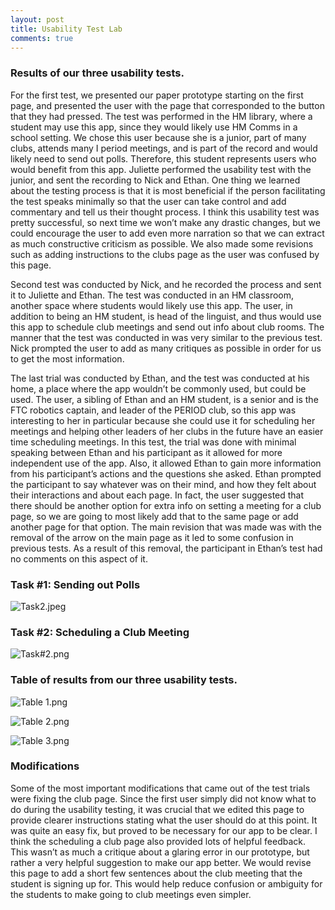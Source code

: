 ```yaml
---
layout: post
title: Usability Test Lab
comments: true
---
```

### Results of our three usability tests.

For the first test, we presented our paper prototype starting on the first page, and presented the user with the page that corresponded to the button that they had pressed. The test was performed in the HM library, where a student may use this app, since they would likely use HM Comms in a school setting. We chose this user because she is a junior, part of many clubs, attends many I period meetings, and is part of the record and would likely need to send out polls. Therefore, this student represents users who would benefit from this app. Juliette performed the usability test with the junior, and sent the recording to Nick and Ethan. One thing we learned about the testing process is that it is most beneficial if the person facilitating the test speaks minimally so that the user can take control and add commentary and tell us their thought process. I think this usability test was pretty successful, so next time we won’t make any drastic changes, but we could encourage the user to add even more narration so that we can extract as much constructive criticism as possible. We also made some revisions such as adding instructions to the clubs page as the user was confused by this page. 

 Second test was conducted by Nick, and he recorded the process and sent it to Juliette and Ethan. The test was conducted in an HM classroom, another space where students would likely use this app. The user, in addition to being an HM student, is head of the linguist, and thus would use this app to schedule club meetings and send out info about club rooms. The manner that the test was conducted in was very similar to the previous test. Nick prompted the user to add as many critiques as possible in order for us to get the most information. 
 
 The last trial was conducted by Ethan, and the test was conducted at his home, a place where the app wouldn’t be commonly used, but could be used. The user, a sibling of Ethan and an HM student, is a senior and is the FTC robotics captain, and leader of the PERIOD club, so this app was interesting to her in particular because she could use it for scheduling her meetings and helping other leaders of her clubs in the future have an easier time scheduling meetings. In this test, the trial was done with minimal speaking between Ethan and his participant as it allowed for more independent use of the app. Also, it allowed Ethan to gain more information from his participant’s actions and the questions she asked. Ethan prompted the participant to say whatever was on their mind, and how they felt about their interactions and about each page. In fact, the user suggested that there should be another option for extra info on setting a meeting for a club page, so we are going to most likely add that to the same page or add another page for that option. The main revision that was made was with the removal of the arrow on the main page as it led to some confusion in previous tests. As a result of this removal, the participant in Ethan’s test had no comments on this aspect of it.

### Task #1: Sending out Polls

![Task2.jpeg](https://github.com/EthanNickJuliette/EthanNickJuliette.github.io/blob/master/Task2.jpeg?raw=true)


### Task #2: Scheduling a Club Meeting

![Task#2.png](https://github.com/EthanNickJuliette/EthanNickJuliette.github.io/blob/master/Task2.jpeg?raw=true)

###  Table of results from our three usability tests.


![Table 1.png](https://github.com/EthanNickJuliette/EthanNickJuliette.github.io/blob/master/Table1.png?raw=true)

![Table 2.png](https://github.com/EthanNickJuliette/EthanNickJuliette.github.io/blob/master/Table2.png?raw=true)

![Table 3.png](https://github.com/EthanNickJuliette/EthanNickJuliette.github.io/blob/master/Table3.png?raw=true)

### Modifications
Some of the most important modifications that came out of the test trials were fixing the club page. Since the first user simply did not know what to do during the usability testing, it was crucial that we edited this page to provide clearer instructions stating what the user should do at this point. It was quite an easy fix, but proved to be necessary for our app to be clear.  I think the scheduling a club page also provided lots of helpful feedback. This wasn’t as much a critique about a glaring error in our prototype, but rather a very helpful suggestion to make our app better. We would revise this page to add a short few sentences about the club meeting that the student is signing up for. This would help reduce confusion or ambiguity for the students to make going to club meetings even simpler. 

